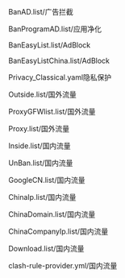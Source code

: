 BanAD.list/广告拦截

BanProgramAD.list/应用净化

BanEasyList.list/AdBlock

BanEasyListChina.list/AdBlock

Privacy_Classical.yaml隐私保护

Outside.list/国外流量

ProxyGFWlist.list/国外流量

Proxy.list/国外流量

Inside.list/国内流量

UnBan.list/国内流量

GoogleCN.list/国内流量

ChinaIp.list/国内流量

ChinaDomain.list/国内流量

ChinaCompanyIp.list/国内流量

Download.list/国内流量

clash-rule-provider.yml/国内流量

